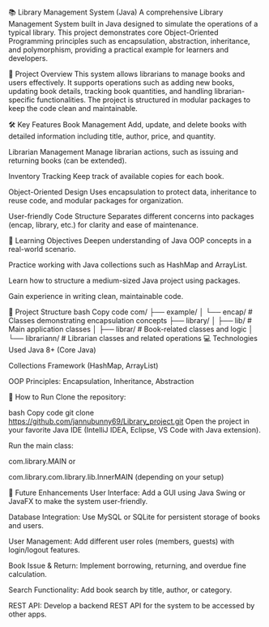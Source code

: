 📚 Library Management System (Java)
A comprehensive Library Management System built in Java designed to simulate the operations of a typical library. This project demonstrates core Object-Oriented Programming principles such as encapsulation, abstraction, inheritance, and polymorphism, providing a practical example for learners and developers.

🔎 Project Overview
This system allows librarians to manage books and users effectively. It supports operations such as adding new books, updating book details, tracking book quantities, and handling librarian-specific functionalities. The project is structured in modular packages to keep the code clean and maintainable.

🛠 Key Features
Book Management
Add, update, and delete books with detailed information including title, author, price, and quantity.

Librarian Management
Manage librarian actions, such as issuing and returning books (can be extended).

Inventory Tracking
Keep track of available copies for each book.

Object-Oriented Design
Uses encapsulation to protect data, inheritance to reuse code, and modular packages for organization.

User-friendly Code Structure
Separates different concerns into packages (encap, library, etc.) for clarity and ease of maintenance.

🎯 Learning Objectives
Deepen understanding of Java OOP concepts in a real-world scenario.

Practice working with Java collections such as HashMap and ArrayList.

Learn how to structure a medium-sized Java project using packages.

Gain experience in writing clean, maintainable code.

📁 Project Structure
bash
Copy code
com/
├── example/
│   └── encap/         # Classes demonstrating encapsulation concepts
├── library/
│   ├── lib/           # Main application classes
│   ├── librar/        # Book-related classes and logic
│   └── librariann/    # Librarian classes and related operations
💻 Technologies Used
Java 8+ (Core Java)

Collections Framework (HashMap, ArrayList)

OOP Principles: Encapsulation, Inheritance, Abstraction

🚀 How to Run
Clone the repository:

bash
Copy code
git clone https://github.com/jannubunny69/Library_project.git
Open the project in your favorite Java IDE (IntelliJ IDEA, Eclipse, VS Code with Java extension).

Run the main class:

com.library.MAIN or

com.library.com.library.lib.InnerMAIN (depending on your setup)

🔮 Future Enhancements
User Interface: Add a GUI using Java Swing or JavaFX to make the system user-friendly.

Database Integration: Use MySQL or SQLite for persistent storage of books and users.

User Management: Add different user roles (members, guests) with login/logout features.

Book Issue & Return: Implement borrowing, returning, and overdue fine calculation.

Search Functionality: Add book search by title, author, or category.

REST API: Develop a backend REST API for the system to be accessed by other apps.
